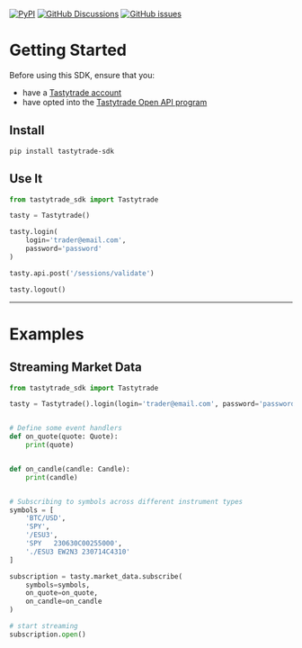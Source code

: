 [![PyPI](https://img.shields.io/pypi/v/tastytrade-sdk)](https://pypi.org/project/tastytrade-sdk/)
[![GitHub Discussions](https://img.shields.io/github/discussions/amamparo/tastytrade-sdk-python)](https://github.com/amamparo/tastytrade-sdk-python/discussions)
[![GitHub issues](https://img.shields.io/github/issues/amamparo/tastytrade-sdk-python)](https://github.com/amamparo/tastytrade-sdk-python/issues)

# Getting Started

Before using this SDK, ensure that you:
* have a [Tastytrade account](https://start.tastytrade.com/)
* have opted into the [Tastytrade Open API program](https://developer.tastytrade.com/)

## Install

```shell
pip install tastytrade-sdk
```

## Use It

```python
from tastytrade_sdk import Tastytrade

tasty = Tastytrade()

tasty.login(
    login='trader@email.com',
    password='password'
)

tasty.api.post('/sessions/validate')

tasty.logout()
```

---

# Examples

## Streaming Market Data
```python
from tastytrade_sdk import Tastytrade

tasty = Tastytrade().login(login='trader@email.com', password='password')


# Define some event handlers
def on_quote(quote: Quote):
    print(quote)


def on_candle(candle: Candle):
    print(candle)


# Subscribing to symbols across different instrument types
symbols = [
    'BTC/USD',
    'SPY',
    '/ESU3',
    'SPY   230630C00255000',
    './ESU3 EW2N3 230714C4310'
]

subscription = tasty.market_data.subscribe(
    symbols=symbols,
    on_quote=on_quote,
    on_candle=on_candle
)

# start streaming
subscription.open()
```